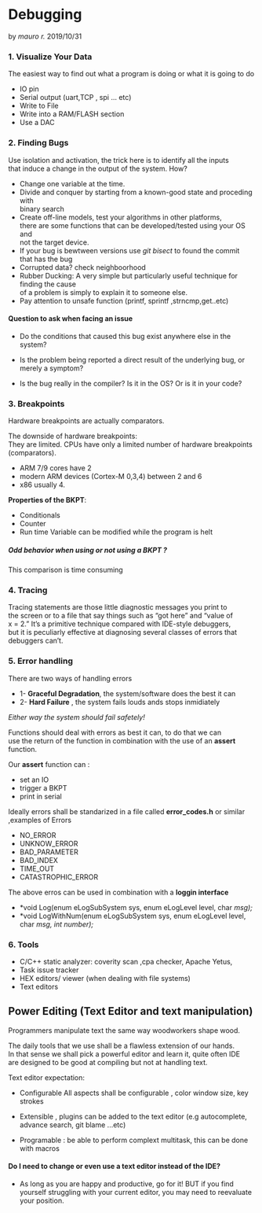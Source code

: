 # Debugging
by *mauro r.* 2019/10/31
### 1. Visualize Your Data
  The easiest way to find out what a program is doing
  or what it is going to do

- IO pin
- Serial output (uart,TCP , spi ... etc)
- Write to File
- Write into a RAM/FLASH section
- Use a DAC

### 2. Finding Bugs
Use isolation and activation,  the trick here is to identify all the inputs \
that induce a change  in the output of the system. How?

 - Change one variable at the time.
 - Divide and conquer by starting from a known-good state and proceding with \
 binary search
 - Create off-line models, test your algorithms in other platforms, \
  there are some functions that can be developed/tested using your OS and \
  not the target device.
 - If your bug is bewtween versions use *git bisect* to found the commit \
  that has the bug
 - Corrupted data? check neighboorhood
 - Rubber Ducking:
 A very simple but particularly useful technique for finding the cause\
 of a problem is simply to explain it to someone else.
 - Pay attention to unsafe function (printf, sprintf ,strncmp,get..etc)

#### Question to ask when facing an issue
 - Do the conditions that caused this bug exist anywhere else in the
 system?

 - Is the problem being reported a direct result of the underlying bug,
 or merely a symptom?

 - Is the bug really in the compiler? Is it in the OS? Or is it in your
 code?

### 3. Breakpoints

Hardware breakpoints are actually comparators.

 The downside of hardware breakpoints: \
 They are limited. CPUs have only a limited number of hardware breakpoints (comparators).
  - ARM 7/9 cores have 2
  - modern ARM devices (Cortex-M 0,3,4) between 2 and 6
  -  x86 usually 4.

**Properties of the BKPT**:
  - Conditionals
  - Counter
  - Run time Variable can be modified while the program is helt

#####  Odd behavior when using or not using a BKPT ?
  This comparison is time consuming


### 4. Tracing
Tracing statements are those little diagnostic messages you print to \
the screen or to a file that say things such as “got here” and “value of \
x = 2.”
It’s a primitive technique compared with IDE-style debuggers, \
but it is peculiarly effective at diagnosing several classes of errors that
debuggers can’t.

### 5. Error handling

There are two ways of handling errors
- 1- **Graceful Degradation**, the system/software does the best it can
- 2- **Hard Failure**       , the system fails louds ands stops inmidiately

*Either way the system should fail safetely!*

Functions should deal with errors as best it can, to do that we can \
 use the return of the function in combination with the use of an **assert** function.

Our **assert** function can :
- set an IO
- trigger a BKPT
- print in serial

Ideally errors shall be standarized in a file called **error_codes.h** or similar ,examples of Errors

- NO_ERROR
- UNKNOW_ERROR
- BAD_PARAMETER
- BAD_INDEX
- TIME_OUT
- CATASTROPHIC_ERROR

The above erros can  be used in combination with a **loggin interface**

- *void Log(enum eLogSubSystem sys, enum eLogLevel level, char *msg);*
- *void LogWithNum(enum eLogSubSystem sys, enum eLogLevel level, char *msg, int number);*


### 6. Tools

- C/C++ static analyzer: coverity scan ,cpa checker,  Apache Yetus,
- Task issue tracker
- HEX editors/ viewer (when dealing with file systems)
- Text editors


## Power Editing (Text Editor and text manipulation)

Programmers manipulate text the same way woodworkers
shape wood.

The daily tools that we use shall be a flawless extension of our hands.\
In that sense we shall pick a powerful editor and learn it, quite often IDE \
are designed to be good at compiling but not at handling text.

Text editor expectation:
 - Configurable All aspects shall be configurable , color window size, key strokes

 - Extensible , plugins can be added to the text editor (e.g autocomplete, advance
 search, git blame ...etc)

- Programable : be able to perform complext multitask, this can be done with
macros
#### Do I need to change or even use a text editor instead of the IDE?
 - As long as you are happy and productive, go for it! BUT if you find yourself
 struggling with your current editor, you may need to reevaluate your position.
